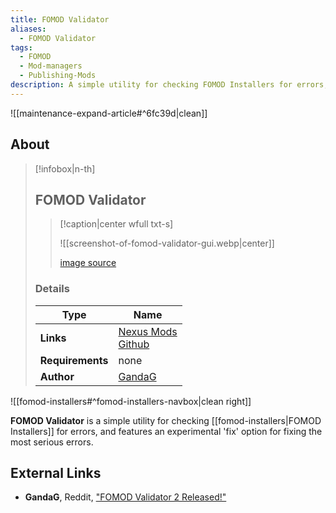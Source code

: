 ```yaml
---
title: FOMOD Validator
aliases:
  - FOMOD Validator
tags:
  - FOMOD
  - Mod-managers
  - Publishing-Mods
description: A simple utility for checking FOMOD Installers for errors, featuring an experimental 'fix' option for fixing the most serious errors.
---
```


![[maintenance-expand-article#^6fc39d|clean]]

## About

> [!infobox|n-th]
> 
> ## FOMOD Validator
> 
> > [!caption|center wfull txt-s]
> > 
> > ![[screenshot-of-fomod-validator-gui.webp|center]]
> > 
> > [image source](https://staticdelivery.nexusmods.com/mods/110/images/75140/75140-1547074072-170806633.png)
> 
> ### Details
> 
> | Type | Name |
> | --- | --- |
> | **Links** | [Nexus Mods](https://www.nexusmods.com/skyrim/mods/75140)<br>[Github](https://github.com/GandaG/fomod-validator)<br> |
> | **Requirements** | none |
> | **Author** | [GandaG](https://github.com/GandaG) |

![[fomod-installers#^fomod-installers-navbox|clean right]]

**FOMOD Validator** is a simple utility for checking [[fomod-installers|FOMOD Installers]] for errors, and features an experimental 'fix' option for fixing the most serious errors.

## External Links

- **GandaG**, Reddit, ["FOMOD Validator 2 Released\!"](https://www.reddit.com/r/skyrimmods/comments/afqjfb/fomod_validator_2_released/)

